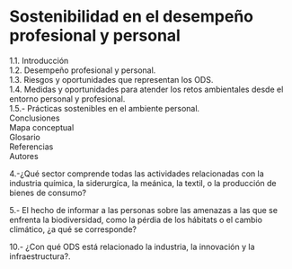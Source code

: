 # Sostenibilidad en el desempeño profesional y personal

1.1. Introducción  
1.2. Desempeño profesional y personal.  
1.3. Riesgos y oportunidades que representan los ODS.  
1.4. Medidas y oportunidades para atender los retos ambientales desde el entorno personal y profesional.  
1.5.- Prácticas sostenibles en el ambiente personal.  
Conclusiones  
Mapa conceptual  
Glosario  
Referencias  
Autores






4.-¿Qué sector comprende todas las actividades relacionadas con la industria química, la siderurgíca, la meánica, la textil, o la producción de bienes de consumo?

5.- El hecho de informar a las personas sobre las amenazas a las que se enfrenta la biodiversidad, como la pérdia de los hábitats o el cambio climático, ¿a qué se corresponde?


10.- ¿Con qué ODS está relacionado la industria, la innovación y la infraestructura?.
